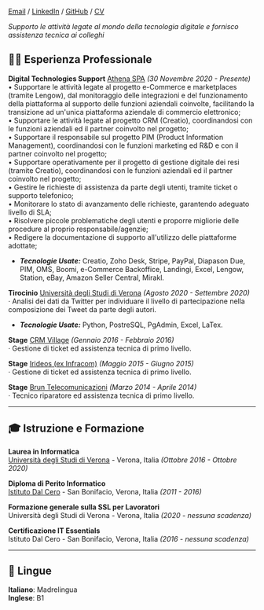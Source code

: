 [Email](mailto:nicola.agresti97@gmail.com) / [LinkedIn](https://www.linkedin.com/in/nicolaagresti/) / [GitHub](https://github.com/agrestinicola) / [CV](https://github.com/agrestinicola/cv/blob/gh-pages/CV_AgrestiNicola.pdf?utm_source=google&utm_medium=cta&utm_campaign=mycvpdf)

_Supporto le attività legate al mondo della tecnologia digitale e fornisco assistenza tecnica ai colleghi_ <br>

## 👨‍💻 Esperienza Professionale
**Digital Technologies Support** [Athena SPA](https://www.athena.eu/it-it/) _(30 Novembre 2020 - Presente)_ <br>
• Supportare le attività legate al progetto e-Commerce e marketplaces (tramite Lengow), dal monitoraggio delle integrazioni e del funzionamento della piattaforma al supporto delle funzioni aziendali coinvolte, facilitando la transizione ad un'unica piattaforma aziendale di commercio elettronico;<br>
• Supportare le attività legate al progetto CRM (Creatio), coordinandosi con le funzioni aziendali ed il partner coinvolto nel progetto; <br>
• Supportare il responsabile sul progetto PIM (Product Information Management), coordinandosi con le funzioni marketing ed R&D e con il partner coinvolto nel progetto;<br>
• Supportare operativamente per il progetto di gestione digitale dei resi (tramite Creatio), coordinandosi con le funzioni aziendali ed il partner coinvolto nel progetto;<br>
• Gestire le richieste di assistenza da parte degli utenti, tramite ticket o supporto telefonico;<br>
• Monitorare lo stato di avanzamento delle richieste, garantendo adeguato livello di SLA;<br>
• Risolvere piccole problematiche degli utenti e proporre migliorie delle procedure al proprio responsabile/agenzie;<br>
• Redigere la documentazione di supporto all'utilizzo delle piattaforme adottate;<br>
  - **_Tecnologie Usate:_** Creatio, Zoho Desk, Stripe, PayPal, Diapason Due, PIM, OMS, Boomi, e-Commerce Backoffice, Landingi, Excel, Lengow, Station, eBay, Amazon Seller Central, Mirakl.

**Tirocinio** [Università degli Studi di Verona](https://www.di.univr.it/?ent=cs&id=420&tcs=N) _(Agosto 2020 - Settembre 2020)_ <br>
· Analisi dei dati da Twitter per individuare il livello di partecipazione nella composizione dei Tweet da parte degli autori.
  - **_Tecnologie Usate:_** Python, PostreSQL, PgAdmin, Excel, LaTex.

**Stage** [CRM Village](https://crmvillage.biz/) _(Gennaio 2016 - Febbraio 2016)_ <br>
· Gestione di ticket ed assistenza tecnica di primo livello.

**Stage** [Irideos (ex Infracom)](https://irideos.it/) _(Maggio 2015 - Giugno 2015)_ <br>
· Gestione di ticket ed assistenza tecnica di primo livello.

**Stage** [Brun Telecomunicazioni](http://www.brunsat.it/) _(Marzo 2014 - Aprile 2014)_ <br>
· Tecnico riparatore ed assistenza tecnica di primo livello.

* * *

## 🎓 Istruzione e Formazione

**Laurea in Informatica**<br>
[Università degli Studi di Verona](https://www.di.univr.it/?ent=cs&id=420&tcs=N) - Verona, Italia _(Ottobre 2016 - Ottobre 2020)_ <br>

**Diploma di Perito Informatico** <br>
[Istituto Dal Cero](https://www.dalcero.edu.it/pvw/app/VRII0003/pvw_sito.php) - San Bonifacio, Verona, Italia _(2011 - 2016)_

**Formazione generale sulla SSL per Lavoratori** <br>
Università degli Studi di Verona - Verona, Italia _(2020 - nessuna scadenza)_

**Certificazione IT Essentials** <br>
Istituto Dal Cero - San Bonifacio, Verona, Italia _(2016 - nessuna scadenza)_

* * *

## 💬 Lingue

**Italiano**: Madrelingua <br>
**Inglese**: B1
<br><br>
